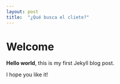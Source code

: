 ```yaml
---
layout: post
title:  "¿Qué busca el cliete?"
---
```


# Welcome

**Hello world**, this is my first Jekyll blog post.

I hope you like it!
